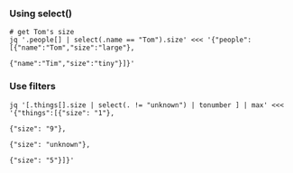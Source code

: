 ### Using select()

    # get Tom's size
    jq '.people[] | select(.name == "Tom").size' <<< '{"people": [{"name":"Tom","size":"large"},
                                                                  {"name":"Tim","size":"tiny"}]}'

### Use filters

    jq '[.things[].size | select(. != "unknown") | tonumber ] | max' <<< '{"things":[{"size": "1"},
                                                                                     {"size": "9"},
                                                                                     {"size": "unknown"},
                                                                                     {"size": "5"}]}'
